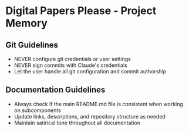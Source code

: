 # Digital Papers Please - Project Memory

## Git Guidelines
- NEVER configure git credentials or user settings
- NEVER sign commits with Claude's credentials  
- Let the user handle all git configuration and commit authorship

## Documentation Guidelines
- Always check if the main README.md file is consistent when working on subcomponents
- Update links, descriptions, and repository structure as needed
- Maintain satirical tone throughout all documentation


